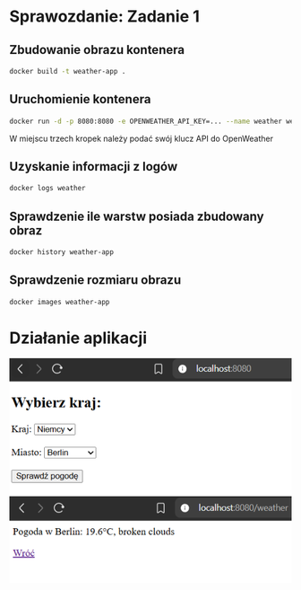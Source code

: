 # Sprawozdanie: Zadanie 1

## Zbudowanie obrazu kontenera

```bash
docker build -t weather-app .
```

## Uruchomienie kontenera

```bash
docker run -d -p 8080:8080 -e OPENWEATHER_API_KEY=... --name weather weather-app
```

W miejscu trzech kropek należy podać swój klucz API do OpenWeather

## Uzyskanie informacji z logów

```bash
docker logs weather
```

## Sprawdzenie ile warstw posiada zbudowany obraz

```bash
docker history weather-app
```

## Sprawdzenie rozmiaru obrazu

```bash
docker images weather-app
```

# Działanie aplikacji

![alt text](image.png)
![alt text](image-1.png)